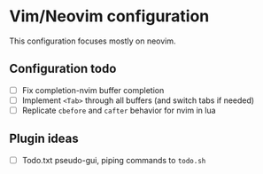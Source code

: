 # Vim/Neovim configuration

This configuration focuses mostly on neovim.

## Configuration todo

- [ ] Fix completion-nvim buffer completion
- [ ] Implement `<Tab>` through all buffers (and switch tabs if needed)
- [ ] Replicate `cbefore` and `cafter` behavior for nvim in lua

## Plugin ideas

- [ ] Todo.txt pseudo-gui, piping commands to `todo.sh`
